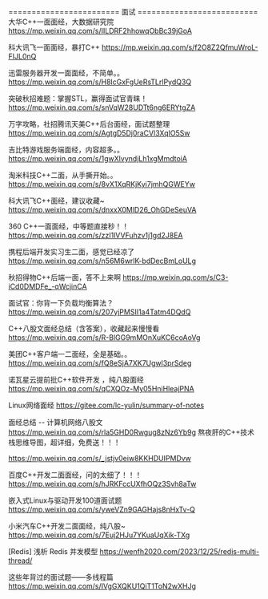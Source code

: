 
========================  面试  ==========================
大华C++一面面经，大数据研究院
https://mp.weixin.qq.com/s/IILDRF2hhowqObBc39jGoA

科大讯飞一面面经，暴打C++
https://mp.weixin.qq.com/s/f2O8Z2QfmuWroL-FIJL0nQ

迅雷服务器开发一面面经，不简单。。
https://mp.weixin.qq.com/s/H8lcGxFgUeRsTLrlPydQ3Q

突破秋招难题：掌握STL，赢得面试官青睐！
https://mp.weixin.qq.com/s/snVqW28UDTt6ng6ERYtgZA

万字攻略，社招腾讯天美C++后台面经，面试题整理
https://mp.weixin.qq.com/s/AgtgD5Dj0raCVl3XqIO5Sw

吉比特游戏服务端面经，内容超多。。
https://mp.weixin.qq.com/s/1gwXlvyndjLh1xgMmdtoiA

淘米科技C++二面，从手撕开始。。
https://mp.weixin.qq.com/s/8vX1XqRKjKyi7jmhQGWEYw

科大讯飞C++面经，建议收藏~
https://mp.weixin.qq.com/s/dnxxX0MlD26_OhGDeSeuVA

360 C++一面面经，中等题直接秒！！
https://mp.weixin.qq.com/s/zzI1lVVFuhzv1j1gd2J8EA

携程后端开发实习生二面，感觉已经凉了
https://mp.weixin.qq.com/s/n56M6wrlK-bdDecBmLoULg

秋招得物C++后端一面，答不上来啊
https://mp.weixin.qq.com/s/C3-iCd0DMDFe_-qWcjinCA

面试官：你背一下负载均衡算法？
https://mp.weixin.qq.com/s/207yjPMSII1a4Tatm4DQdQ

C++八股文面经总结（含答案），收藏起来慢慢看
https://mp.weixin.qq.com/s/R-BlGG9mMOnXuKC6coAoVg

美团C++客户端一二面经，全是基础。。
https://mp.weixin.qq.com/s/fQ8eSjA7XK7Ugwl3prSdeg

诺瓦星云提前批C++软件开发 ，纯八股面经
https://mp.weixin.qq.com/s/qCXQOz-My05HniHleajPNA



Linux网络面经 
https://gitee.com/lc-yulin/summary-of-notes

面经总结 -- 计算机网络八股文
https://mp.weixin.qq.com/s/rla5GHD0Rwgug8zNz6Yb9g
熬夜肝的C++技术栈思维导图，超详细，免费送！！！

https://mp.weixin.qq.com/s/_jstjv0eiw8KKHDUIPMDvw

百度C++开发二面面经，问的太细了！！！
https://mp.weixin.qq.com/s/hJRKFccUXfhOQz3Svh8aTw


嵌入式Linux与驱动开发100道面试题
https://mp.weixin.qq.com/s/yweVZn9GAGHajs8nHxTv-Q


小米汽车C++开发二面面经，纯八股~
https://mp.weixin.qq.com/s/7Euj2HJu7YKuaUqXik-TXg


[Redis] 浅析 Redis 并发模型
https://wenfh2020.com/2023/12/25/redis-multi-thread/

这些年背过的面试题——多线程篇
https://mp.weixin.qq.com/s/IVgGXQKU1QiT1ToN2wXHJg





















